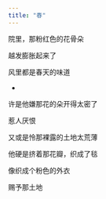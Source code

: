 ```yaml
---
title: "春"
---
```


院里，那粉红色的花骨朵

越发膨胀起来了

风里都是春天的味道

*

许是他嫌那花的朵开得太密了

惹人厌恨

又或是怜那裸露的土地太荒薄

他硬是挤着那花瓣，织成了毯

像织成个粉色的外衣

赐予那土地